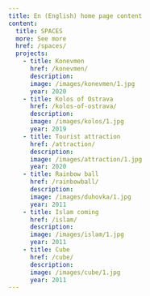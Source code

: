 ```yaml
---
title: En (English) home page content
content:
  title: SPACES
  more: See more
  href: /spaces/
  projects:
    - title: Konevmen
      href: /konevmen/
      description: 
      image: /images/konevmen/1.jpg
      year: 2020
    - title: Kolos of Ostrava
      href: /kolos-of-ostrava/
      description: 
      image: /images/kolos/1.jpg
      year: 2019
    - title: Tourist attraction
      href: /attraction/
      description: 
      image: /images/attraction/1.jpg
      year: 2020
    - title: Rainbow ball
      href: /rainbowball/
      description: 
      image: /images/duhovka/1.jpg
      year: 2011
    - title: Islam coming
      href: /islam/
      description: 
      image: /images/islam/1.jpg
      year: 2011
    - title: Cube
      href: /cube/
      description: 
      image: /images/cube/1.jpg
      year: 2011
---
```

